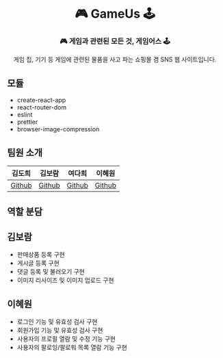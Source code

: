 ﻿<div align='center'> 
 
 # 🎮 GameUs 🕹
 ### 🎮 게임과 관련된 모든 것, 게임어스 🕹  
 게임 칩, 기기 등 게임에 관련된 물품을 사고 파는 쇼핑몰 겸 SNS 웹 사이트입니다. 
 
 </div>

## 모듈
- create-react-app
- react-router-dom
- eslint
- prettier
- browser-image-compression



## 팀원 소개


|김도희|김보람|여다희|이혜원|
|:---:|:---:|:---:|:---:|
|[Github](https://github.com/hee1231)|[Github](https://github.com/boram2445)|[Github](https://github.com/yeodahui)|[Github](https://github.com/donkeeman)|


## 역할 분담




## 김보람

- 판매상품 등록 구현
- 게시글 등록 구현
- 댓글 등록 및 불러오기 구현
- 이미지 리사이즈 및 이미지 업로드 구현


## 이혜원

- 로그인 기능 및 유효성 검사 구현
- 회원가입 기능 및 유효성 검사 구현
- 사용자의 프로필 열람 및 수정 기능 구현
- 사용자의 팔로잉/팔로워 목록 열람 기능 구현
